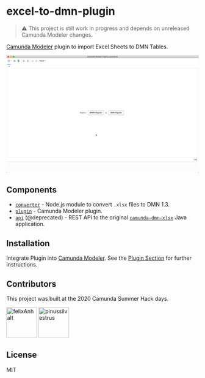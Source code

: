# excel-to-dmn-plugin

> :warning: This project is still work in progress and depends on unreleased Camunda Modeler changes.

[Camunda Modeler](https://github.com/camunda/camunda-modeler/) plugin to import Excel Sheets to DMN Tables.

![Screencast](./docs/screencast.gif)

## Components

* [`converter`](./converter) - Node.js module to convert `.xlsx` files to DMN 1.3.
* [`plugin`](./plugin) - Camunda Modeler plugin.
* [`api`](./api) (@deprecated) - REST API to the original [`camunda-dmn-xlsx`](https://github.com/camunda/camunda-dmn-xlsx) Java application.

## Installation

Integrate Plugin into [Camunda Modeler](https://github.com/camunda/camunda-modeler/). See the [Plugin Section](./plugin) for further instructions.

## Contributors

This project was built at the 2020 Camunda Summer Hack days.

<a href="https://github.com/felixAnhalt"><img src="https://avatars2.githubusercontent.com/u/40368420?s=460&v=4" title="felixAnhalt" width="80" height="80"></a> <a href="https://github.com/pinussilvestrus"><img src="https://avatars1.githubusercontent.com/u/9433996?s=460&u=0426fea4ffc99242b620874ae84e8920ad643cdc&v=4" title="pinussilvestrus" width="80" height="80"></a>


## License

MIT
